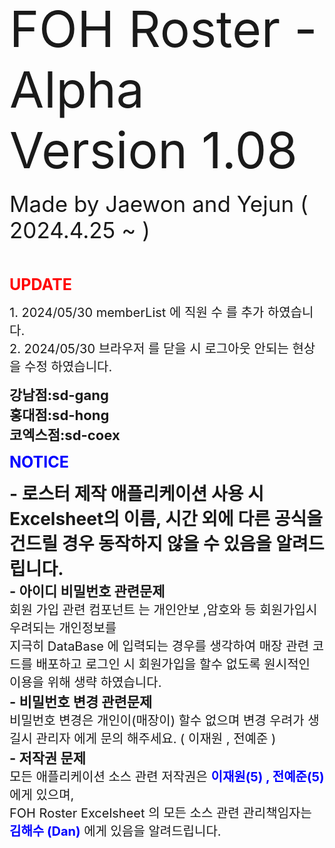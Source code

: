 <div id="version">
<span style="font-size: 80px;">FOH Roster - Alpha Version 1.08</span><br><br>
<span style="font-size: 35px;">Made by Jaewon and Yejun ( 2024.4.25 ~ )</span><br><br><br><br>
<!-- --------------------------------------------------------------------------------------- -->
<span style="font-size: 25px; color: red;"> <b>UPDATE</b> </span><br>
<!-- --------------------------------------------------------------------------------------- -->

<span style="font-size: 20px;">1. 2024/05/30 memberList 에 직원 수 를 추가 하였습니다.</span><br>
<span style="font-size: 20px;">2. 2024/05/30 브라우저 를 닫을 시 로그아웃 안되는 현상을 수정 하였습니다.</span><br>

<span style="font-size: 22px;"><b> 강남점:sd-gang </b> </span><br>
<span style="font-size: 22px;"><b> 홍대점:sd-hong </b> </span><br>
<span style="font-size: 22px;"><b> 코엑스점:sd-coex </b> </span><br>

</div>


<!-- Notice -->
<div id="notice">
<span style="font-size: 25px; color:blue;"> <b>NOTICE</b> </span><br>
<!-- --------------------------------------------------------------------------------------- -->

<span style="font-size: 28px;"><b>- 로스터 제작 애플리케이션 사용 시 Excelsheet의 이름, 시간 외에 다른 공식을 건드릴 경우 동작하지 않을 수 있음을 알려드립니다.</b></span><br>
<span style="font-size: 22px;"><b>- 아이디 비밀번호 관련문제</b></span><br>
<span style="font-size: 20px;">회원 가입 관련 컴포넌트 는 개인안보 ,암호와 등 회원가입시 우려되는 개인정보를<br>
지극히 DataBase 에 입력되는 경우를 생각하여 매장 관련 코드를 배포하고 로그인 시 회원가입을 할수 없도록 원시적인 이용을 위해 생략 하였습니다.</span><br>
<span style="font-size: 22px;"><b>- 비밀번호 변경 관련문제</b></span><br>
<span style="font-size: 20px;">비밀번호 변경은 개인이(매장이) 할수 없으며 변경 우려가 생길시 관리자 에게 문의 해주세요. ( 이재원 , 전예준 )</span><br>
<span style="font-size: 22px;"><b>- 저작권 문제</b></span><br>
<span style="font-size: 20px;">모든 애플리케이션 소스 관련 저작권은 <b style="color: blue;">이재원(5) , 전예준(5)</b> 에게 있으며, </span><br>
<span style="font-size: 20px;">FOH Roster Excelsheet 의 모든 소스 관련 관리책임자는 <b style="color: blue;">김해수 (Dan)</b> 에게 있음을 알려드립니다. </span><br>

</div>

